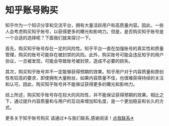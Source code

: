 # 知乎账号购买

知乎作为一个知识分享和交流平台，拥有大量活跃用户和高质量内容。因此，一些人会考虑购买知乎账号，以获得更多的曝光和影响力。但是，是否购买知乎账号是一个合适的选择呢？下面我们就来探讨一下。

首先，购买知乎账号存在一定的风险性。知乎平台一直在加强账号的真实性和质量管理，购买的账号可能存在被封禁的风险。此外，购买账号可能会违反知乎的用户协议，一旦被发现，可能会导致账号被封禁，造成不必要的损失。

其次，购买知乎账号并不一定能够获得预期的效果。知乎用户对于内容质量和原创性有较高的要求，即使拥有大量粉丝，如果内容质量不佳，也很难获得持续的关注和认可。因此，购买知乎账号并不能保证获得更多的曝光和影响力。

综上所述，购买知乎账号存在较大的风险性，并不能保证获得预期的效果。相比之下，通过提升内容质量和与用户的互动来增加知名度，是一个更加稳妥和长久的方式。

更多关于知乎账号购买 请通过✈与我们联系,感谢阅读！[点我联系✈](https://docs.G208.com)